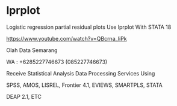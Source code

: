 # lprplot
Logistic regression partial residual plots Use lprplot With STATA 18

https://www.youtube.com/watch?v=QBcrna_liPk

Olah Data Semarang

WA : +6285227746673 (085227746673)

Receive Statistical Analysis Data Processing Services Using

SPSS, AMOS, LISREL, Frontier 4.1, EVIEWS, SMARTPLS, STATA

DEAP 2.1, ETC
